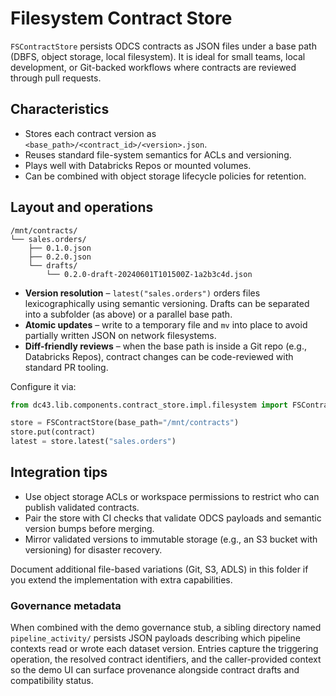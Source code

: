 # Filesystem Contract Store

`FSContractStore` persists ODCS contracts as JSON files under a base path
(DBFS, object storage, local filesystem). It is ideal for small teams,
local development, or Git-backed workflows where contracts are reviewed
through pull requests.

## Characteristics

* Stores each contract version as `<base_path>/<contract_id>/<version>.json`.
* Reuses standard file-system semantics for ACLs and versioning.
* Plays well with Databricks Repos or mounted volumes.
* Can be combined with object storage lifecycle policies for retention.

## Layout and operations

```
/mnt/contracts/
└── sales.orders/
    ├── 0.1.0.json
    ├── 0.2.0.json
    └── drafts/
        └── 0.2.0-draft-20240601T101500Z-1a2b3c4d.json
```

* **Version resolution** – `latest("sales.orders")` orders files
  lexicographically using semantic versioning. Drafts can be separated into a
  subfolder (as above) or a parallel base path.
* **Atomic updates** – write to a temporary file and `mv` into place to avoid
  partially written JSON on network filesystems.
* **Diff-friendly reviews** – when the base path is inside a Git repo (e.g.,
  Databricks Repos), contract changes can be code-reviewed with standard PR
  tooling.

Configure it via:

```python
from dc43.lib.components.contract_store.impl.filesystem import FSContractStore

store = FSContractStore(base_path="/mnt/contracts")
store.put(contract)
latest = store.latest("sales.orders")
```

## Integration tips

* Use object storage ACLs or workspace permissions to restrict who can publish
  validated contracts.
* Pair the store with CI checks that validate ODCS payloads and semantic
  version bumps before merging.
* Mirror validated versions to immutable storage (e.g., an S3 bucket with
  versioning) for disaster recovery.

Document additional file-based variations (Git, S3, ADLS) in this folder if you
extend the implementation with extra capabilities.

### Governance metadata

When combined with the demo governance stub, a sibling directory named
`pipeline_activity/` persists JSON payloads describing which pipeline contexts
read or wrote each dataset version. Entries capture the triggering operation,
the resolved contract identifiers, and the caller-provided context so the demo
UI can surface provenance alongside contract drafts and compatibility status.
